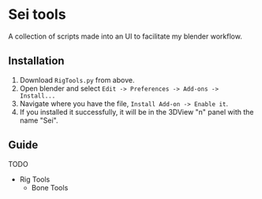 # Sei tools
A collection of scripts made into an UI to facilitate my blender workflow.

## Installation
1. Download `RigTools.py` from above.
1. Open blender and select `Edit -> Preferences -> Add-ons -> Install... `
1. Navigate where you have the file, `Install Add-on -> Enable it`.
1. If you installed it successfully, it will be in the 3DView "n" panel with the name "Sei".

## Guide
TODO

- Rig Tools
    - Bone Tools